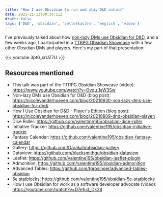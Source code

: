 ```yaml
---
title: "How I use Obsidian to run and play D&D online"
date: 2021-11-13T00:38:11Z
draft: false
tags: ['D&D', 'obsidian', 'zettelkasten', 'english', 'video']
---
```

I've previously talked about how [non-lazy DMs use Obsidian for D&D](https://nicolevanderhoeven.com/blog/20210930-non-lazy-dms-use-obsidian-for-dnd/), and a few weeks ago, I participated in a [TTRPG Obsidian Showcase](https://nicolevanderhoeven.com/blog/20211009-ttrpg-obsidian-showcase) with a few other Obsidian DMs and players. Here's my part of that presentation:

{{< youtube 3pt6_srUZ7U >}}

## Resources mentioned
- This talk was part of the TTRPG Obsidian Showcase (video): https://www.youtube.com/watch?v=Ovqu_1aW3Sw
- Non-lazy DMs use Obsidian for D&D (blog post): https://nicolevanderhoeven.com/blog/20210930-non-lazy-dms-use-obsidian-for-dnd/
- How I Use Obsidian for D&D - Player's Edition (blog post): https://nicolevanderhoeven.com/blog/20210809-dnd-obsidian-player/
- Dice Roller: https://github.com/valentine195/obsidian-dice-roller
- Initiative Tracker: https://github.com/valentine195/obsidian-initiative-tracker
- Fantasy Calendar: https://github.com/valentine195/obsidian-fantasy-calendar
- Gallery: https://github.com/Darakah/obsidian-gallery
- Dataview: https://github.com/blacksmithgu/obsidian-dataview
- Leaflet: https://github.com/valentine195/obsidian-leaflet-plugin
- Admonition: https://github.com/valentine195/obsidian-admonition
- Advanced Tables: https://github.com/tgrosinger/advanced-tables-obsidian
- 5e statblocks: https://github.com/valentine195/obsidian-5e-statblocks
- How I use Obsidian for work as a software developer advocate (video): https://youtube.com/watch?v=D7e1ud_Dk24